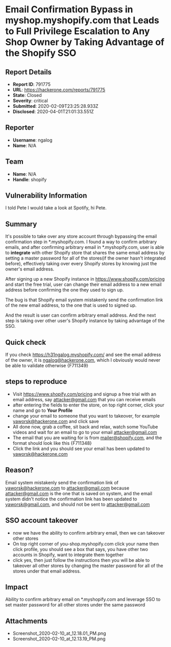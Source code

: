 # Email Confirmation Bypass in myshop.myshopify.com that Leads to Full Privilege Escalation to Any Shop Owner by Taking Advantage of the Shopify SSO

## Report Details
- **Report ID**: 791775
- **URL**: https://hackerone.com/reports/791775
- **State**: Closed
- **Severity**: critical
- **Submitted**: 2020-02-09T23:25:28.933Z
- **Disclosed**: 2020-04-01T21:01:33.551Z

## Reporter
- **Username**: ngalog
- **Name**: N/A

## Team
- **Name**: N/A
- **Handle**: shopify

## Vulnerability Information
I told Pete I would take a look at Spotify, hi Pete.

## Summary
It's possible to take over any store account through bypassing the email confirmation step in *.myshopify.com. I found a way to confirm arbitrary emails, and after confirming arbitrary email in *.myshopify.com, user is able to **integrate** with other Shopify store that shares the same email address by setting a master password for all of the stores(if the owner hasn't integrated before), effectively taking over every Shopify stores by knowing just the owner's email address.

After signing up a new Shopify instance in https://www.shopify.com/pricing and start the free trial, user can change their email address to a new email address before confirming the one they used to sign up.

The bug is that Shopify email system mistakenly send the confirmation link of the new email address, to the one that is used to signed up.

And the result is user can confirm arbitrary email address. And the next step is taking over other user's Shopify instance by taking advantage of the SSO.

## Quick check
If you check https://h31ngalog.myshopify.com/ and see the email address of the owner, it is ngalog@hackerone.com, which I obviously would never be able to validate otherwise
{F711349}

## steps to reproduce
- Visit https://www.shopify.com/pricing and signup a free trial with an email address, say attacker@gmail.com that you can receive emails
- after entering the fields to enter the store, on top right corner, click your name and go to **Your Profile**
- change your email to someone that you want to takeover, for example yaworsk@hackerone.com and click save
- All done now, grab a coffee, sit back and relax, watch some YouTube videos and wait for an email to go to your email attacker@gmail.com
- The email that you are waiting for is from mailer@shopify.com, and the format should look like this {F711348}
- Click the link and you should see your email has been updated to yaworsk@hackerone.com

## Reason?
Email system mistakenly send the confirmation link of yaworsk@hackerone.com to attacker@gmail.com because attacker@gmail.com is the one that is saved on system, and the email system didn't notice the confirmation link has been updated to yaworsk@gmail.com, and should not be sent to attacker@gmail.com

## SSO account takeover
- now we have the ability to confirm arbitrary email, then we can takeover other stores
- On top right corner of you-shop.myshopify.com click your name then click profile, you should see a box that says, you have other two accounts in Shopify, want to integrate them together
- click yes, then just follow the instructions then you will be able to takeover all other stores by changing the master password for all of the stores under that email address.

## Impact

Ability to confirm arbitrary email on *.myshopify.com and leverage SSO to set master password for all other stores under the same password

## Attachments
- Screenshot_2020-02-10_at_12.18.01_PM.png
- Screenshot_2020-02-10_at_12.13.19_PM.png
